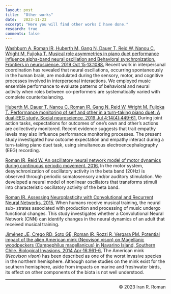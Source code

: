 ```yaml
---
layout: post
title:  "Other works"
date:   2023-11-23
excerpt: "Here you will find other works I have done."
research: true
comments: false
---
```


[Washburn A, Roman IR, Huberth M, Gang N, Dauer T, Reid W, Nanou C, Wright M, Fujioka T. Musical role asymmetries in piano duet performance influence alpha-band neural oscillation and Behavioral synchronization. Frontiers in neuroscience. 2019 Oct 15;13:1088.](https://ccrma.stanford.edu/~iran/papers/Washburn_et_al_FN_2019.pdf)
Recent work in interpersonal coordination has revealed that neural oscillations, occurring spontaneously in the human brain, are modulated during the sensory, motor, and cognitive processes involved in interpersonal interactions. We employed music ensemble performance to evaluate patterns of behavioral and neural activity when roles between co-performers are systematically varied with complete counterbalancing.

[Huberth M, Dauer T, Nanou C, Roman IR, Gang N, Reid W, Wright M, Fujioka T. Performance monitoring of self and other in a turn-taking piano duet: A dual-EEG study. Social neuroscience. 2019 Jul 4;14(4):449-61.](https://ccrma.stanford.edu/~iran/papers/Huberth_et_al_SN_2018.pdf)
During joint action tasks, expectations for outcomes of one’s own and other’s actions are collectively monitored. Recent evidence suggests that trait empathy levels may also influence performance monitoring processes. The present study investigated how outcome expectation and empathy interact during a turn-taking piano duet task, using simultaneous electroencephalography (EEG) recording. 

[Roman IR, Reid W. An oscillatory neural network model of motor dynamics during continuous periodic movement. 2016.](https://ccrma.stanford.edu/~iran/papers/Roman_and_Reid_CS273B_2016)
In the motor system, desynchronization of oscillatory activity in the beta band (20Hz) is observed through periodic somatosensory and/or auditory stimulation. We developed a neural model of nonlinear oscillators that transforms stimuli into characteristic oscillatory activity of the beta band.

[Roman IR. Assessing Neuroplasticity with Convolutional and Recurrent Neural Networks. 2015.](https://ccrma.stanford.edu/~iran/papers/Roman_CS231N_2015.pdf)
When humans receive musical training, the neural sub- strates associated with production and processing of music undergo functional changes. This study investigates whether a Convolutional Neural Network (CNN) can identify changes in the neural dynamics of an adult that received musical training.

[Jiménez JE, Crego RD, Soto GE, Roman IR, Rozzi R, Vergara PM. Potential impact of the alien American mink (Neovison vison) on Magellanic woodpeckers (Campephilus magellanicus) in Navarino Island, Southern Chile. Biological Invasions. 2014 Apr;16:961-6.](https://ccrma.stanford.edu/~iran/papers/Jimenez_et_al_BI_2013.pdf)
The American mink (_Neovison vison_) has been described as one of the worst invasive species in the northern hemisphere. Although some studies on the mink exist for the southern hemisphere, aside from impacts on marine and freshwater birds, its effect on other components of the biota is not well understood.

---
<p align="right">
&copy; 2023 Iran R. Roman
</p>
